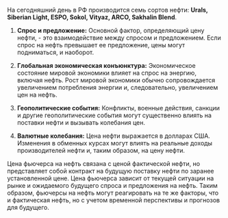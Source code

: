 На сегодняшний день в РФ производится семь сортов нефти: **Urals, Siberian Light, ESPO, Sokol, Vityaz, ARCO, Sakhalin Blend**.


1. **Спрос и предложение:** Основной фактор, определяющий цену нефти, - это взаимодействие между спросом и предложением. Если спрос на нефть превышает ее предложение, цены могут подниматься, и наоборот.
    
2. **Глобальная экономическая конъюнктура:** Экономическое состояние мировой экономики влияет на спрос на энергию, включая нефть. Рост мировой экономики обычно сопровождается увеличением потребления энергии и, следовательно, увеличением цен на нефть.
    
3. **Геополитические события:** Конфликты, военные действия, санкции и другие геополитические события могут существенно влиять на поставки нефти и вызывать колебания цен.
    
4. **Валютные колебания:** Цена нефти выражается в долларах США. Изменения в обменных курсах могут влиять на реальные доходы производителей нефти и, таким образом, на цену нефти.
    

Цена фьючерса на нефть связана с ценой фактической нефти, но представляет собой контракт на будущую поставку нефти по заранее установленной цене. Цена фьючерса зависит от текущей ситуации на рынке и ожидаемого будущего спроса и предложения на нефть. Таким образом, фьючерсы на нефть могут реагировать на те же факторы, что и фактическая нефть, но с учетом временной перспективы и прогнозов для будущего.